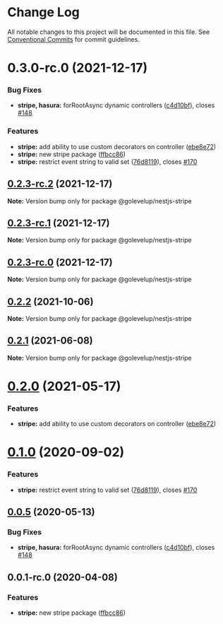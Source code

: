 # Change Log

All notable changes to this project will be documented in this file.
See [Conventional Commits](https://conventionalcommits.org) for commit guidelines.

# 0.3.0-rc.0 (2021-12-17)

### Bug Fixes

- **stripe, hasura:** forRootAsync dynamic controllers ([c4d10bf](https://github.com/golevelup/nestjs/commit/c4d10bf)), closes [#148](https://github.com/golevelup/nestjs/issues/148)

### Features

- **stripe:** add ability to use custom decorators on controller ([ebe8e72](https://github.com/golevelup/nestjs/commit/ebe8e72))
- **stripe:** new stripe package ([ffbcc86](https://github.com/golevelup/nestjs/commit/ffbcc86))
- **stripe:** restrict event string to valid set ([76d8119](https://github.com/golevelup/nestjs/commit/76d8119)), closes [#170](https://github.com/golevelup/nestjs/issues/170)

## [0.2.3-rc.2](https://github.com/golevelup/nestjs/compare/@golevelup/nestjs-stripe@0.2.3-rc.1...@golevelup/nestjs-stripe@0.2.3-rc.2) (2021-12-17)

**Note:** Version bump only for package @golevelup/nestjs-stripe

## [0.2.3-rc.1](https://github.com/golevelup/nestjs/compare/@golevelup/nestjs-stripe@0.2.3-rc.0...@golevelup/nestjs-stripe@0.2.3-rc.1) (2021-12-17)

**Note:** Version bump only for package @golevelup/nestjs-stripe

## [0.2.3-rc.0](https://github.com/golevelup/nestjs/compare/@golevelup/nestjs-stripe@0.2.2...@golevelup/nestjs-stripe@0.2.3-rc.0) (2021-12-17)

**Note:** Version bump only for package @golevelup/nestjs-stripe

## [0.2.2](https://github.com/golevelup/nestjs/compare/@golevelup/nestjs-stripe@0.2.1...@golevelup/nestjs-stripe@0.2.2) (2021-10-06)

**Note:** Version bump only for package @golevelup/nestjs-stripe

## [0.2.1](https://github.com/golevelup/nestjs/compare/@golevelup/nestjs-stripe@0.2.0...@golevelup/nestjs-stripe@0.2.1) (2021-06-08)

**Note:** Version bump only for package @golevelup/nestjs-stripe

# [0.2.0](https://github.com/golevelup/nestjs/compare/@golevelup/nestjs-stripe@0.1.0...@golevelup/nestjs-stripe@0.2.0) (2021-05-17)

### Features

- **stripe:** add ability to use custom decorators on controller ([ebe8e72](https://github.com/golevelup/nestjs/commit/ebe8e72))

# [0.1.0](https://github.com/golevelup/nestjs/compare/@golevelup/nestjs-stripe@0.0.5...@golevelup/nestjs-stripe@0.1.0) (2020-09-02)

### Features

- **stripe:** restrict event string to valid set ([76d8119](https://github.com/golevelup/nestjs/commit/76d8119)), closes [#170](https://github.com/golevelup/nestjs/issues/170)

## [0.0.5](https://github.com/golevelup/nestjs/compare/@golevelup/nestjs-stripe@0.0.4...@golevelup/nestjs-stripe@0.0.5) (2020-05-13)

### Bug Fixes

- **stripe, hasura:** forRootAsync dynamic controllers ([c4d10bf](https://github.com/golevelup/nestjs/commit/c4d10bf)), closes [#148](https://github.com/golevelup/nestjs/issues/148)

## 0.0.1-rc.0 (2020-04-08)

### Features

- **stripe:** new stripe package ([ffbcc86](https://github.com/golevelup/nestjs/commit/ffbcc86))
